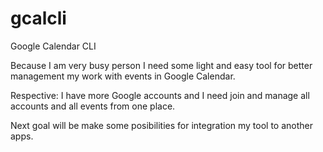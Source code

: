 # gcalcli

Google Calendar CLI

Because I am very busy person I need some light and easy tool for better
management my work with events in Google Calendar.

Respective: I have more Google accounts and I need join and manage all accounts 
and all events from one place.

Next goal will be make some posibilities for integration my tool to another apps.

